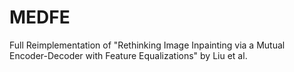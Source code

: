 # MEDFE
Full Reimplementation of "Rethinking Image Inpainting via a Mutual Encoder-Decoder with Feature Equalizations" by Liu et al.
